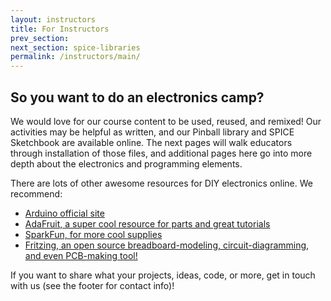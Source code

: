 ```yaml
---
layout: instructors
title: For Instructors
prev_section: 
next_section: spice-libraries
permalink: /instructors/main/
---
```


## So you want to do an electronics camp?

We would love for our course content to be used, reused, and remixed! Our activities may be helpful as written, and our Pinball library and SPICE Sketchbook are available online. The next pages will walk educators through installation of those files, and additional pages here go into more depth about the electronics and programming elements.

There are lots of other awesome resources for DIY electronics online. We recommend:

- [Arduino official site](http://www.arduino.cc/)
- [AdaFruit, a super cool resource for parts and great tutorials](http://www.adafruit.com/)
- [SparkFun, for more cool supplies](https://www.sparkfun.com/)
- [Fritzing, an open source breadboard-modeling, circuit-diagramming, and even PCB-making tool!](http://fritzing.org/home/)

If you want to share what your projects, ideas, code, or more, get in touch with us (see the footer for contact info)!